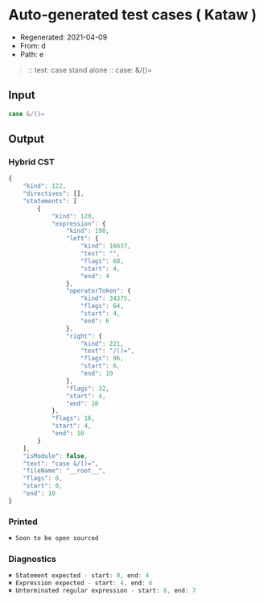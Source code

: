 # Auto-generated test cases ( Kataw )
- Regenerated: 2021-04-09
- From: d
- Path: e
> :: test: case stand alone
> :: case: &/()=
## Input

`````js
case &/()=
`````

## Output

### Hybrid CST

```javascript
{
    "kind": 122,
    "directives": [],
    "statements": [
        {
            "kind": 120,
            "expression": {
                "kind": 198,
                "left": {
                    "kind": 16637,
                    "text": "",
                    "flags": 68,
                    "start": 4,
                    "end": 4
                },
                "operatorToken": {
                    "kind": 34375,
                    "flags": 64,
                    "start": 4,
                    "end": 6
                },
                "right": {
                    "kind": 221,
                    "text": "/()=",
                    "flags": 96,
                    "start": 6,
                    "end": 10
                },
                "flags": 32,
                "start": 4,
                "end": 10
            },
            "flags": 16,
            "start": 4,
            "end": 10
        }
    ],
    "isModule": false,
    "text": "case &/()=",
    "fileName": "__root__",
    "flags": 0,
    "start": 0,
    "end": 10
}
```

### Printed

```javascript
✖ Soon to be open sourced
```

### Diagnostics

```javascript
✖ Statement expected - start: 0, end: 4
✖ Expression expected - start: 4, end: 6
✖ Unterminated regular expression - start: 6, end: 7

```

